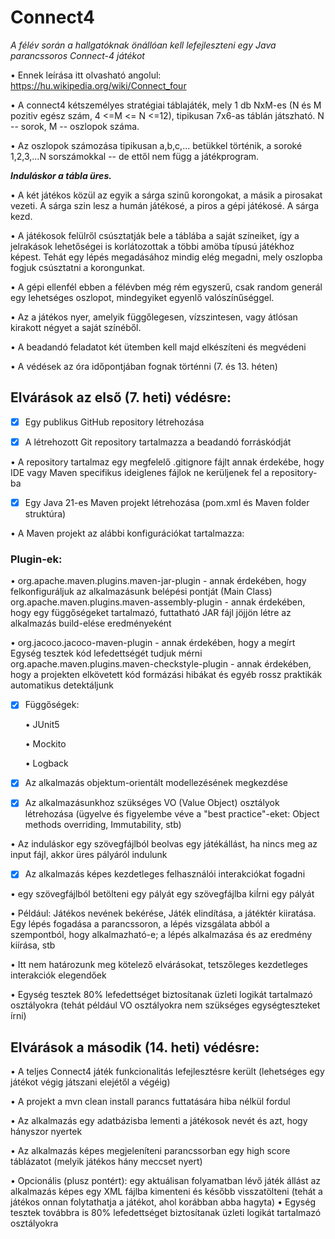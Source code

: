 # Connect4
*A félév során a hallgatóknak önállóan kell lefejleszteni egy Java parancssoros Connect-4 játékot*

• Ennek leírása itt olvasható angolul: https://hu.wikipedia.org/wiki/Connect_four

• A connect4 kétszemélyes stratégiai táblajáték, mely 1 db NxM-es (N és M pozitiv egész szám, 4 <=M <= N <=12), tipikusan 7x6-as táblán játszható. N -- sorok, M -- oszlopok száma.

• Az oszlopok számozása tipikusan a,b,c,... betükkel történik, a soroké 1,2,3,...N sorszámokkal -- de ettől nem függ a játékprogram.

***Induláskor a tábla üres.***

• A két játékos közül az egyik a sárga szinű korongokat, a másik a pirosakat vezeti. A sárga szin lesz a humán játékosé, a piros a gépi játékosé. A sárga kezd.

• A játékosok felülről csúsztatják bele a táblába a saját színeiket, így a jelrakások lehetőségei is korlátozottak a többi amöba típusú játékhoz képest. Tehát egy lépés megadásához mindig elég megadni, mely oszlopba fogjuk csúsztatni a korongunkat. 

• A gépi ellenfél ebben a félévben még rém egyszerű, csak random generál egy lehetséges oszlopot, mindegyiket egyenlő valószínűséggel.

• Az a játékos nyer, amelyik függőlegesen, vízszintesen, vagy átlósan kirakott négyet a saját színéből.

• A beadandó feladatot két ütemben kell majd elkészíteni és megvédeni

• A védések az óra időpontjában fognak történni (7. és 13. héten)

## Elvárások az első (7. heti) védésre:

- [x] Egy publikus GitHub repository létrehozása

- [x] A létrehozott Git repository tartalmazza a beadandó forráskódját

• A repository tartalmaz egy megfelelő .gitignore fájlt annak érdekébe, hogy IDE vagy Maven specifikus ideiglenes fájlok ne kerüljenek fel a repository-ba

- [x] Egy Java 21-es Maven projekt létrehozása (pom.xml és Maven folder struktúra)

• A Maven projekt az alábbi konfigurációkat tartalmazza:

### Plugin-ek:
• org.apache.maven.plugins.maven-jar-plugin - annak érdekében, hogy felkonfiguráljuk az alkalmazásunk belépési pontját (Main Class)
org.apache.maven.plugins.maven-assembly-plugin - annak érdekében, hogy egy függőségeket tartalmazó, futtatható JAR fájl jöjjön létre az alkalmazás build-elése eredményeként

• org.jacoco.jacoco-maven-plugin - annak érdekében, hogy a megírt Egység tesztek kód lefedettségét tudjuk mérni
org.apache.maven.plugins.maven-checkstyle-plugin - annak érdekében, hogy a projekten elkövetett kód formázási hibákat és egyéb rossz praktikák automatikus detektáljunk

- [x] Függőségek:

    • JUnit5

    • Mockito

    • Logback

- [x] Az alkalmazás objektum-orientált modellezésének megkezdése

- [x] Az alkalmazásunkhoz szükséges VO (Value Object) osztályok létrehozása (ügyelve és figyelembe véve a "best practice"-eket: Object methods overriding, Immutability, stb)

• Az induláskor egy szövegfájlból beolvas egy játékállást, ha nincs meg az input fájl, akkor üres pályáról indulunk

- [x] Az alkalmazás képes kezdetleges felhasználói interakciókat fogadni

• egy szövegfájlból betölteni egy pályát
egy szövegfájlba kiĺrni egy pályát

• Például: Játékos nevének bekérése, Játék elindítása, a játéktér kiiratása. Egy lépés fogadása a parancssoron, a lépés vizsgálata abból a szempontból, hogy alkalmazható-e; a lépés alkalmazása és az eredmény kiírása, stb 

• Itt nem határozunk meg kötelező elvárásokat, tetszőleges kezdetleges interakciók elegendőek

• Egység tesztek 80% lefedettséget biztosítanak üzleti logikát tartalmazó osztályokra (tehát például VO osztályokra nem szükséges egységteszteket írni)

## Elvárások a második (14. heti) védésre:

• A teljes Connect4 játék funkcionalitás lefejlesztésre került (lehetséges egy játékot végig játszani elejétől a végéig)

• A projekt a mvn clean install parancs futtatására hiba nélkül fordul

• Az alkalmazás egy adatbázisba lementi a játékosok nevét és azt, hogy hányszor nyertek

• Az alkalmazás képes megjeleníteni parancssorban egy high score táblázatot (melyik játékos hány meccset nyert)

• Opcionális (plusz pontért): egy aktuálisan folyamatban lévő játék állást az alkalmazás képes egy XML fájlba kimenteni és később visszatölteni (tehát a játékos onnan folytathatja a játékot, ahol korábban abba hagyta) • Egység tesztek továbbra is 80% lefedettséget biztosítanak üzleti logikát tartalmazó osztályokra

